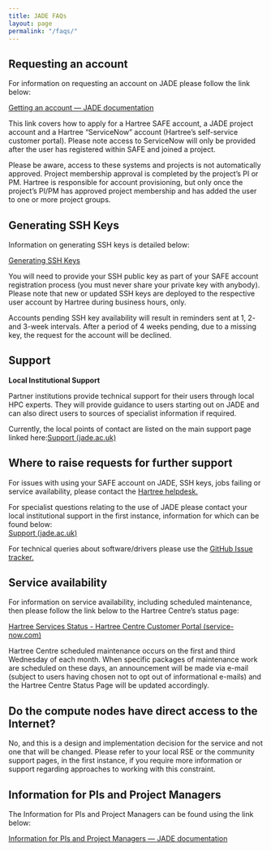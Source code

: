 ```yaml
---
title: JADE FAQs
layout: page
permalink: "/faqs/"
---
```


## Requesting an account

For information on requesting an account on JADE please follow the link below: 

[Getting an account — JADE documentation](https://docs.jade.ac.uk/en/latest/jade/getting-account.html)

This link covers how to apply for a Hartree SAFE account, a JADE project account and a Hartree “ServiceNow” account (Hartree’s self-service customer portal). Please note access to ServiceNow will only be provided after the user has registered within SAFE and joined a project.

Please be aware, access to these systems and projects is not automatically approved. Project membership approval is completed by the project’s PI or PM. Hartree is responsible for account provisioning, but only once the project’s PI/PM has approved project membership and has added the user to one or more project groups.

## Generating SSH Keys

Information on generating SSH keys is detailed below: 

[Generating SSH Keys](https://docs.jade.ac.uk/en/latest/jade/connecting.html#connecting-generate-ssh-keys)

You will need to provide your SSH public key as part of your SAFE account registration process (you must never share your private key with anybody). Please note that new or updated SSH keys are deployed to the respective user account by Hartree during business hours, only.

Accounts pending SSH key availability will result in reminders sent at 1, 2- and 3-week intervals. After a period of 4 weeks pending, due to a missing key, the request for the account will be declined.

## Support

**Local Institutional Support**

Partner institutions provide technical support for their users through local HPC experts. They will provide guidance to users starting out on JADE and can also direct users to sources of specialist information if required.

Currently, the local points of contact are listed on the main support page linked here:[Support (jade.ac.uk)](https://www.jade.ac.uk/support/)

## Where to raise requests for further support

For issues with using your SAFE account on JADE, SSH keys, jobs failing or service availability, please contact the [Hartree helpdesk.](https://stfc.service-now.com/hcssp)

For specialist questions relating to the use of JADE please contact your local institutional support in the first instance, information for which can be found below: <br>
[Support (jade.ac.uk)](https://www.jade.ac.uk/support/) 

For technical queries about software/drivers please use the [GitHub Issue tracker.](https://github.com/jade-hpc-gpu/jade-hpc-gpu.github.io/issues)

## Service availability

For information on service availability, including scheduled maintenance, then please follow the link below to the Hartree Centre’s status page: 

[Hartree Services Status - Hartree Centre Customer Portal (service-now.com)](https://stfc.service-now.com/hcssp?id=services_status)

Hartree Centre scheduled maintenance occurs on the first and third Wednesday of each month. When specific packages of maintenance work are scheduled on these days, an announcement will be made via e-mail (subject to users having chosen not to opt out of informational e-mails) and the Hartree Centre Status Page will be updated accordingly.

## Do the compute nodes have direct access to the Internet?

No, and this is a design and implementation decision for the service and not one that will be changed. Please refer to your local RSE or the community support pages, in the first instance, if you require more information or support regarding approaches to working with this constraint.

## Information for PIs and Project Managers

The Information for PIs and Project Managers can be found using the link below: 

[Information for PIs and Project Managers — JADE documentation](https://docs.jade.ac.uk/en/latest/jade/pi-projectmanager.html)
